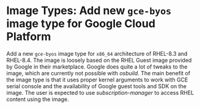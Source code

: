 # Image Types: Add new `gce-byos` image type for Google Cloud Platform

Add a new `gce-byos` image type for `x86_64` architecture of RHEL-8.3 and
RHEL-8.4. The image is loosely based on the RHEL Guest image provided by Google
in their marketplace. Google does quite a lot of tweaks to the image, which are
currently not possible with *osbuild*. The main benefit of the image type is
that it uses proper kernel arguments to work with GCE serial console and the
availability of Google guest tools and SDK on the image. The user is expected to
use *subscription-manager* to access RHEL content using the image.
